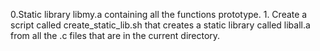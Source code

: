 0.Static library libmy.a containing all the functions prototype. 1. Create a script called create_static_lib.sh that creates a static library called liball.a from all the .c files that are in the current directory.
